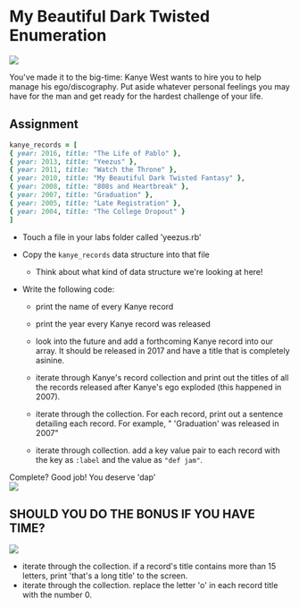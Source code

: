 # My Beautiful Dark Twisted Enumeration

![](https://media.giphy.com/media/5whT70YsBp2AU/giphy.gif)

You've made it to the big-time: Kanye West wants to hire you to help manage his ego/discography. Put aside whatever personal feelings you may have for the man and get ready for the hardest challenge of your life.

## Assignment

``` ruby
kanye_records = [
{ year: 2016, title: "The Life of Pablo" },
{ year: 2013, title: "Yeezus" },
{ year: 2011, title: "Watch the Throne" },
{ year: 2010, title: "My Beautiful Dark Twisted Fantasy" },
{ year: 2008, title: "808s and Heartbreak" },
{ year: 2007, title: "Graduation" },
{ year: 2005, title: "Late Registration" },
{ year: 2004, title: "The College Dropout" }
]
```

- Touch a file in your labs folder called 'yeezus.rb'
- Copy the `kanye_records` data structure into that file
  - Think about what kind of data structure we're looking at here!

- Write the following code:

  - print the name of every Kanye record

  - print the year every Kanye record was released

  - look into the future and add a forthcoming Kanye record into our array. It should be released in 2017 and have a title that is completely asinine.

  - iterate through Kanye's record collection and print out the titles of all the records released after Kanye's ego exploded (this happened in 2007).

  - iterate through the collection. For each record, print out a sentence detailing each record. For example, " 'Graduation' was released in 2007"

  - iterate through collection. add a key value pair to each record with the key as `:label` and the value as `"def jam"`.

Complete? Good job! You deserve 'dap'  
![](https://media.giphy.com/media/HfGqchLEK2WFq/giphy.gif)

## SHOULD YOU DO THE BONUS IF YOU HAVE TIME?
![](https://media.giphy.com/media/jFzjaNGjGzeeY/giphy.gif)
- iterate through the collection. if a record's title contains more than 15 letters, print 'that's a long title' to the screen.
- iterate through the collection. replace the letter 'o' in each record title with the number 0.
